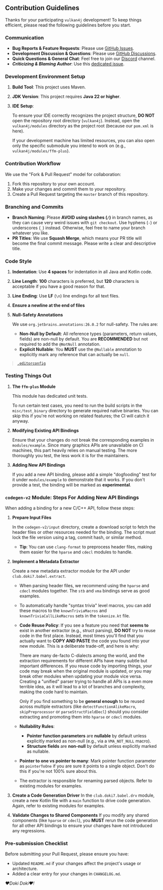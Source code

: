 ## Contribution Guidelines

Thanks for your participating `vulkan4j` development! To keep things efficient, please read the following guidelines before you start.

### Communication

- **Bug Reports & Feature Requests**: Please use [GitHub Issues](https://github.com/club-doki7/vulkan4j/issues).
- **Development Discussion & Questions**: Please use [GitHub Discussions](https://github.com/club-doki7/vulkan4j/discussions).
- **Quick Questions & General Chat**: Feel free to join our [Discord](https://discord.gg/UsmRvrt4gg) channel.
- *__Criticizing & Blaming Author__*: Use this [dedicated issue](https://github.com/club-doki7/vulkan4j/issues/1).

### Development Environment Setup

1. **Build Tool**: This project uses Maven.
2. **JDK Version**: This project requires **Java 22 or higher**.
3. **IDE Setup**:

    To ensure your IDE correctly recognizes the project structure, **DO NOT** open the repository root directory (`vulkan4j`). Instead, open the `vulkan4j/modules` directory as the project root (because our `pom.xml` is here).

    If your development machine has limited resources, you can also open only the specific submodule you intend to work on (e.g., `vulkan4j/modules/ffm-plus`).

### Contribution Workflow

We use the "Fork & Pull Request" model for collaboration:
1. Fork this repository to your own account.
2. Make your changes and commit them to your repository.
3. Create a Pull Request targeting the `master` branch of this repository.

### Branching and Commits

- **Branch Naming**: Please **AVOID using slashes (`/`)** in branch names, as they can cause very weird issues with `git checkout`. Use hyphens (`-`) or underscores (`_`) instead. Otherwise, feel free to name your branch whatever you like.
- **PR Titles**: We use **Squash Merge**, which means your PR title will become the final commit message. Please write a clear and descriptive title.

### Code Style

1. **Indentation**: Use **4 spaces** for indentation in all Java and Kotlin code.
2. **Line Length**: **100** characters is preferred, but **120** characters is acceptable if you have a good reason for that.
3. **Line Ending**: Use **LF** (`\n`) line endings for all text files.
4. **Ensure a newline at the end of files**
5. **Null-Safety Annotations**

    We use `org.jetbrains.annotations:26.0.2` for null-safety. The rules are:
    - **Non-Null by Default**: All reference types (parameters, return values, fields) are non-null by default. You are **RECOMMENDED** but not required to add the `@NotNull` annotation.
    - **Explicit Nullable**: You **MUST** use the `@Nullable` annotation to explicitly mark any reference that can actually be `null`.

> [`.editorconfig`](./.editorconfig)

### Testing Things Out

1. **The `ffm-plus` Module**

    This module has dedicated unit tests.

    To run certain test cases, you need to run the build scripts in the `misc/test_binary` directory to generate required native binaries. You can skip this if you're not working on related features; the CI will catch it anyway.

2. **Modifying Existing API Bindings**

    Ensure that your changes do not break the corresponding examples in `modules/example`. Since many graphics APIs are unavailable on CI machines, this part heavily relies on manual testing. The more thoroughly you test, the less work it is for the maintainers.

3. **Adding New API Bindings**

   If you add a new API binding, please add a simple "dogfooding" test for it under `modules/example` to demonstrate that it works. If you don't provide a test, the binding will be marked as **experimental**.

### `codegen-v2` Module: Steps For Adding New API Bindings

When adding a binding for a new C/C++ API, follow these steps:

1. **Prepare Input Files**

    In the `codegen-v2/input` directory, create a download script to fetch the header files or other resources needed for the binding. The script must lock the file version using a tag, commit hash, or similar method.
    - **Tip**: You can use `clang-format` to preprocess header files, making them easier for the `hparse` and `cdecl` modules to handle.

2. **Implement a Metadata Extractor**

    Create a new metadata extractor module for the API under `club.doki7.babel.extract`.

    - When parsing header files, we recommend using the `hparse` and `cdecl` modules together. The `stb` and `vma` bindings serve as good examples.
    - To automatically handle "syntax trivia" level macros, you can add these macros to the `knownTriviaMacros` and `knownTriviaCallLikeMacros` sets in the `tokenize.kt` file.
    - **Code Reuse Policy**: If you see a feature you need that **seems to** exist in another extractor (e.g., struct parsing), **DO NOT** try to reuse code in the first place. Instead, most times you'll find that you actually want to **COPY AND PASTE** the code you found into your new module. This is a deliberate trade-off, and here is why:

      There are many de-facto C-dialects among the world, and the extraction requirements for different APIs have many subtle but important differences. If you reuse code by importing things, your code may break when the original module is updated, or you may break other modules when updating your module vice versa. Creating a "unified" parser trying to handle all APIs is a even more terrible idea, as it will lead to a lot of branches and complexity, making the code hard to maintain.

      Only if you find something to be **general enough** to be reused across multiple extractors (like `detectFunctionAlikeMacro`, `skipPreprocessor` or `parseStructFieldDecl`) should you consider extracting and promoting them into `hparse` or `cdecl` modules.
    - **Nullability Rules**:
      - **Pointer function parameters** are **nullable** by default unless explicitly marked as non-null (e.g., via a `VMA_NOT_NULL` macro).
      - **Structure fields** are **non-null** by default unless explicitly marked as nullable.
    - **Pointer to one vs pointer to many**: Mark pointer function parameter as `pointerToOne` if you are sure it points to a single object. Don't do this if you're not 100% sure about this.
    - The extractor is responsible for renaming parsed objects. Refer to existing modules for examples.

3. **Create a Code Generation Driver**
    In the `club.doki7.babel.drv` module, create a new Kotlin file with a `main` function to drive code generation. Again, refer to existing modules for examples.

4. **Validate Changes to Shared Components**
    If you modify any shared components (like `hparse` or `cdecl`), you **MUST** rerun the code generation for all other API bindings to ensure your changes have not introduced any regressions.

### Pre-submission Checklist

Before submitting your Pull Request, please ensure you have:
- Updated `README.md` if your changes affect the project's usage or architecture.
- Added a clear entry for your changes in `CHANGELOG.md`.

*♥Doki Doki♥!*
